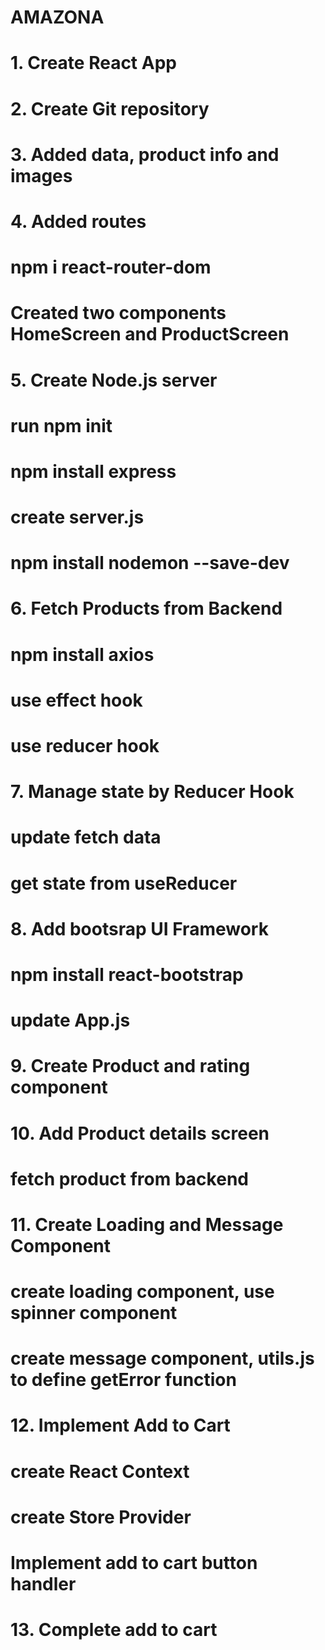 # AMAZONA

# 1. Create React App
# 2. Create Git repository
# 3. Added data, product info and images
# 4. Added routes
#   npm i react-router-dom
#   Created two components HomeScreen and ProductScreen
# 5. Create Node.js server
#   run npm init
#   npm install express
#   create server.js
#   npm install nodemon --save-dev
# 6. Fetch Products from Backend
#   npm install axios
#   use effect hook
#   use reducer hook
# 7. Manage state by Reducer Hook
#   update fetch data
#   get state from useReducer
# 8. Add bootsrap UI Framework
#   npm install react-bootstrap
#   update App.js
# 9. Create Product and rating component
# 10. Add Product details screen
#   fetch product from backend
# 11. Create Loading and Message Component
#   create loading component, use spinner component
#   create message component, utils.js to define getError function
# 12. Implement Add to Cart
#   create React Context
#   create Store Provider
#   Implement add to cart button handler
# 13. Complete add to cart




